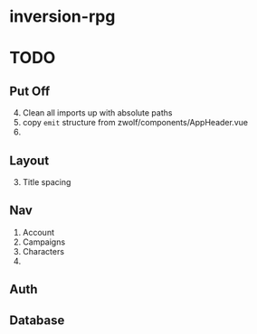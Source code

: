 # inversion-rpg
 
# TODO
## Put Off
4. Clean all imports up with absolute paths
7. copy `emit` structure from zwolf/components/AppHeader.vue
8. 
## Layout
3. Title spacing
## Nav
1. Account
2. Campaigns
3. Characters
4. 
## Auth
## Database
## 